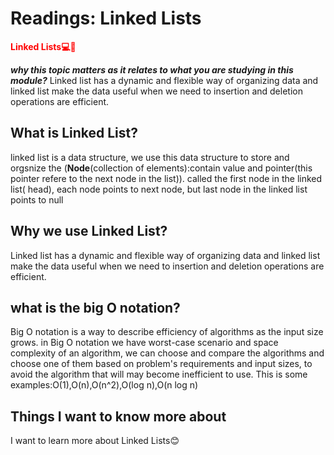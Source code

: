 # Readings: Linked Lists


**<span style="color:red">Linked Lists💻📗</span>**

 ***why this topic matters as it relates to what you are studying in this module?***
Linked list has a  dynamic and flexible way of organizing data and linked list make the data useful when we need to  insertion and deletion operations are efficient.

## What is Linked List?

linked list is a data structure, we use this data structure to store and orgsnize the (**Node**(collection of elements):contain value and pointer(this pointer refere to the next node in the list)).
called the first node in the linked list( head), each node points to next node, but last node in the linked list points to null

## Why we use Linked List?

Linked list has a  dynamic and flexible way of organizing data and linked list make the data useful when we need to  insertion and deletion operations are efficient.

## what is the big O notation?
Big O notation is a way to describe efficiency of algorithms as the input size grows.
in Big O notation we have worst-case scenario and space complexity of an algorithm, we can choose and compare the algorithms and choose one of them based on problem's requirements and input sizes, to avoid the algorithm that will may become  inefficient to use.
This is some examples:O(1),O(n),O(n^2),O(log n),O(n log n)


## Things I want to know more about
I want to learn more about Linked Lists😊
